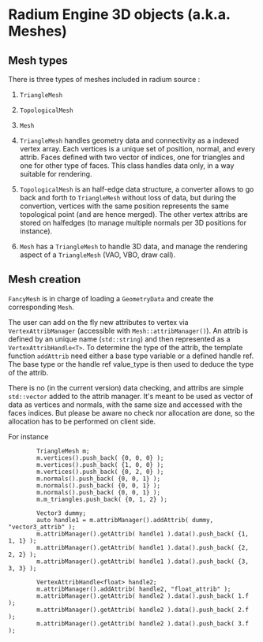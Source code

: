 # Radium Engine 3D objects (a.k.a. Meshes)

## Mesh types
There is three types of meshes included in radium source :
1. `TriangleMesh`
2. `TopologicalMesh`
3. `Mesh`

1. `TriangleMesh` handles geometry data and connectivity as a indexed vertex array. 
Each vertices is a unique set of position, normal, and every attrib.
Faces defined with two vector of indices, one for triangles and one for other type of faces.
This class handles data only, in a way suitable for rendering.
2. `TopologicalMesh` is an half-edge data structure, a converter allows to go back and forth to `TriangleMesh` without loss of data, but during the convertion, vertices with the same position represents the same topological point (and are hence merged). The other vertex attribs are stored on halfedges (to manage multiple normals per 3D positions for instance).
3. `Mesh` has a `TriangleMesh` to handle 3D data, and manage the rendering aspect of a `TriangleMesh` (VAO, VBO, draw call).


## Mesh creation
`FancyMesh` is in charge of loading a `GeometryData` and create the corresponding `Mesh`.

The user can add on the fly new attributes to vertex via `VertexAttribManager` (accessible with `Mesh::attribManager()`).
An attrib is defined by an unique name (`std::string`) and then represented as a `VertexAttribHandle<T>`.
To determine the type of the attrib, the template function `addAttrib` need either a base type variable or a defined handle ref.
The base type or the handle ref value_type is then used to deduce the type of the attrib.

There is no (in the current version) data checking, and attribs are simple `std::vector` added to the attrib manager. It's meant to be used as vector of data as vertices and normals, with the same size and accessed with the faces indices. But please be aware no check nor allocation are done, so the allocation has to be performed on client side.

For instance
```
        TriangleMesh m;
        m.vertices().push_back( {0, 0, 0} );
        m.vertices().push_back( {1, 0, 0} );
        m.vertices().push_back( {0, 2, 0} );
        m.normals().push_back( {0, 0, 1} );
        m.normals().push_back( {0, 0, 1} );
        m.normals().push_back( {0, 0, 1} );
        m.m_triangles.push_back( {0, 1, 2} );

        Vector3 dummy;
        auto handle1 = m.attribManager().addAttrib( dummy, "vector3_attrib" );
        m.attribManager().getAttrib( handle1 ).data().push_back( {1, 1, 1} );
        m.attribManager().getAttrib( handle1 ).data().push_back( {2, 2, 2} );
        m.attribManager().getAttrib( handle1 ).data().push_back( {3, 3, 3} );

        VertexAttribHandle<float> handle2;
        m.attribManager().addAttrib( handle2, "float_attrib" );
        m.attribManager().getAttrib( handle2 ).data().push_back( 1.f );
        m.attribManager().getAttrib( handle2 ).data().push_back( 2.f );
        m.attribManager().getAttrib( handle2 ).data().push_back( 3.f );
```

